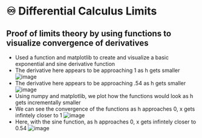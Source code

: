 # ♾️ Differential Calculus Limits
## Proof of limits theory by using functions to visualize convergence of derivatives 
- Used a function and matplotlib to create and visualize a basic exponential and sine derivative function
- The derivative here appears to be approaching 1 as h gets smaller
![image](https://user-images.githubusercontent.com/84350865/164947749-838c93cb-3adf-49eb-851f-357b4e85f568.png)
- The derivative here appears to be approaching .54 as h gets smaller
![image](https://user-images.githubusercontent.com/84350865/164947769-b2e5034a-f846-4f7a-9612-0ce478f97670.png)
- Using numpy and matplotlib, we plot how the functions would look as h gets incrementally smaller
- We can see the convergence of the functions as h approaches 0, x gets infintely closer to 1
![image](https://user-images.githubusercontent.com/84350865/164947843-8937da1b-3c8a-4731-9b9d-1e8754a367e7.png)
- Here, with the sine function, as h approaches 0, x gets infintely closer to 0.54
![image](https://user-images.githubusercontent.com/84350865/164947832-3715368c-b00f-4b68-809f-47e12faff6cb.png)
